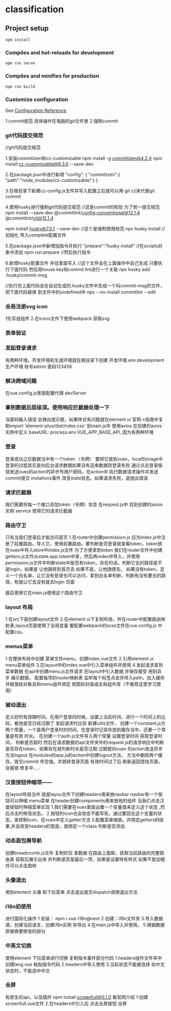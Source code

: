 # classification

## Project setup
```
npm install
```

### Compiles and hot-reloads for development
```
npm run serve
```

### Compiles and minifies for production
```
npm run build
```

### Customize configuration
See [Configuration Reference](https://cli.vuejs.org/config/).

1.commit规范 具体操作在电脑的git文件里
2.强制commit

### git代码提交规范
//git代码提交规范

1.安装commitizen和cz-customizable
npm install -g commitizen@4.2.4
npm install cz-customizable@6.3.0 --save-dev

2.在package.json中进行新增
"config": {
  "commitizen":{
    "path":"node_modules/cz-customizable"
  }
}

3.在根目录下新建cz-config.js文件并写入配置之后就可以用 git cz来代替git commit

4.使用husky进行强制git代码提交规范 //这是commit的校验 为了统一提交规范
npm install --save-dev @commitlint/config-conventional@12.1.4 @commitlint/cli@12.1.4

npm install husky@7.0.1 --save-dev   //这个是强制使用规范
npx husky install   //初始化
导入complete配置文件

5.在package.json中新增加指令并执行
"prepare":"husky install"    //在scripts对象中添加
npm run prepare        //然后执行指令

6.新增husky配置文件 并往里面写入  //这个文件会在上面操作中自己生成 只要执行下面代码
然后用house key和commit lint进行一个关联
npx husky add .husky/commit-msg

//执行完上面代码会在自动生成的.husky文件中生成一个叫commit-msg的文件，把下面代码替换
到文件中的undefined中
npx --no-install commitlint --edit

### 全局注册svg icon
1先写成组件
2.在icons文件下使用webpack 获取svg

### 表单验证

### 发起登录请求
有两种环境。开发环境和生成环境就在根目录下创建  开发环境.env.development   
生产环境
账号admin
密码123456



### 解决跨域问题
在vue.config.js里面配置代理 devServer

### 拿到数据后层级深。使用响应拦截器处理一下
当密码输入错误 会弹出提示框，如果样式有问题就在element ui 官网->指南中复制import 'element-plus/dist/index.css' 到main.js中
使用axios 在创建的axios实例中定义 baseURL: process.env.VUE_APP_BASE_API, 因为有两种环境


### 登录
登录成功之后数据当中有一个token （令牌）  要把它放到vuex，localStorage中
登录的过程其实是向后台请求数据如果没有这串数据则登录失败 通过点击登录按钮发送vuex的action的异步传用户密码，在action中
执行数据请求操作并发送commit提交 mutations事件 改变state状态。如果请求失败，返抛出错误


### 请求拦截器
我们需要将每一个接口添加token（令牌）信息
在request.js中 找到创建的axios实例 service  使用它的请求拦截器

### 路由守卫
只有当我们登录后才能访问首页
1.在router中创建permission.js
应为index.js中注册了前置路由。导入它，使用前置路由。要判断是否登录就查看token，token放在vuex中导入store中index.js文件
为了方便拿到token 我们在router文件中创建getters.js文件从state.app.token中拿，然后再index中导入，并使用
permission.js文件中判断state中是否有token，存在的话，判断它去的路径是不是login，如果是 让他跳转到首页去
如果不是，让他随便去。
如果没有token，定义一个白名单，让它没有登录也可以访问，拿到白名单判断，判断有没有要去的路径，有就让它去没有就去login
页面

最后使用它在main.js使用这个路由守卫

### layout 布局
1.在src下面创建layout文件
2.在element ui下复制布局，并在router中配置路由映射表,layout页面使用了全局变量 要配置webpack的scss文件在vue.config.js
中配置css、

### menus菜单
1.在整体布局中创建 菜单文件menu，创建index.vue文件
2.引用element ui menu菜单组件
3.在layout中的index.vue中引入菜单组件并使用
4.发起请求拿到菜单数据
  在api中创建menu.js文件请求
  在layout中引入数据 并保存接受 用到异步
  展示数据，
  配置每项的router映射表
  监听每个标签点击并传入path，加入缓存 并赋值给对象且和menu组件绑定
  把图标封装成全局组件库（不推荐这里学习使用）

### 被动退出
定义好的有效期时间。在用户登录的时候，设置上当前时间，进行一个时间上的比较，看他是否已经过期了
发起请求时比较
新建utils文件，
  创建一个constant.js方两个常量，一个是用户登录时的时间，在登录时记录存放到缓存当中，还要一个常量是有效
  时长。
  在创建一个auth.js文件导入两个常量 设置登录时间 获取登录时间， 判断是否超时
  然后在请求数据的api文件夹中的request.js的请求响应中判断是否存在token，如果存在就判断时长是否过期
  过期就向vuex 的action发送异步方法logout 在modules的app.js的action中创建logout方法，
  方法中删除两个缓存，提交commit 传空值。并跳转登录页面
有效时间过了后 刷新返回登陆页面，会报错 修复中.....


### 汉堡按钮伸缩项——
在layout布局当中 就是layou文件下创建headers用来放navbar navbar有一个按钮可以伸缩 menu菜单
在header创建components用来放他的组件
当我们点击汉堡按钮时伸缩菜单实现
  1.我们需要在vuex里面设置一个变量值来定义这个状态 ,然后点击时修改状态。
  2.按钮的icon也会改变不能写死，通过要回去这个变量的状态，来控制icon，在vuex中定义getter方法
  3.配置菜单缩放。并绑定getters的结果,并且改变headers的宽度，就绑定一个class 判断是否添加

### 动态面包屑导航
创建breadcrumb.js文件 复制好后 拿数据 在路由上面取，获取当前路由的完整路由表
获取后展示出来 并判断是否是最后一项，如果是设置特有样式
如果不是加粗并可以点击跳转

### 头像退出
用到element 头像 和下拉菜单
点击退出提交dispatch调用退出方法

### i18n初使用  
进行国际化操作
1.安装： npm i vue-i18n@next
2.创建：i18n文件夹 
3.导入数据源，创建当前语言，创建i18n实例 并导出
4.在main.js中导入并使用。
5.根据数据原替换要修改的部分

### 中英文切换
使用element 下拉菜单进行切换 复制指令事件部分代码
1.headers组件文件夹中创建lang.vue 粘贴指令代码
2.headers中导入使用
3.当前状态不能被选择 如中文状态时，不能选中中文

### 全屏
有原生的api，以及插件  npm install screenfull@5.1.0  看官网介绍
1.创建screenfull.vue文件
2.在headers中引入后 点击全屏按钮 全屏

